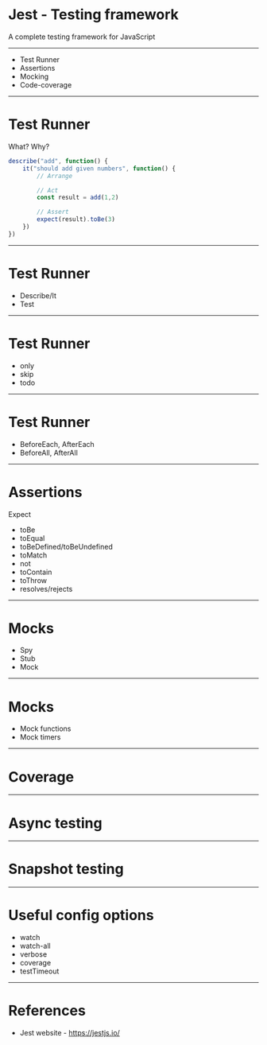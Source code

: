 # Jest - Testing framework

A complete testing framework for JavaScript

---

* Test Runner
* Assertions
* Mocking
* Code-coverage

---

# Test Runner

What? Why?


```javascript
describe("add", function() {
    it("should add given numbers", function() {
        // Arrange

        // Act
        const result = add(1,2)

        // Assert
        expect(result).toBe(3)
    })
})
```

---

# Test Runner

* Describe/It
* Test

---

# Test Runner

* only
* skip
* todo

---

# Test Runner

* BeforeEach, AfterEach
* BeforeAll, AfterAll

---

# Assertions

Expect

* toBe
* toEqual
* toBeDefined/toBeUndefined
* toMatch
* not
* toContain
* toThrow
* resolves/rejects

---

# Mocks

* Spy
* Stub
* Mock

---

# Mocks

* Mock functions
* Mock timers

---

# Coverage

---

# Async testing

---

# Snapshot testing

---

# Useful config options
* watch
* watch-all
* verbose
* coverage
* testTimeout

---

# References

* Jest website - https://jestjs.io/